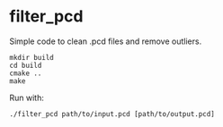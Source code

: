 # filter_pcd
Simple code to clean .pcd files and remove outliers.


```
mkdir build
cd build
cmake ..
make
```

Run with:
```
./filter_pcd path/to/input.pcd [path/to/output.pcd]
```

